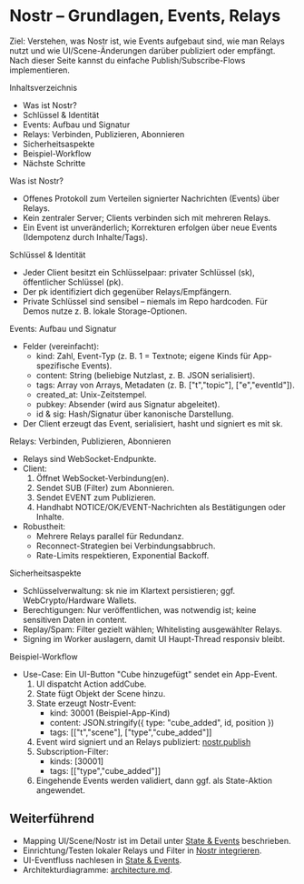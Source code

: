 # Nostr – Grundlagen, Events, Relays

Ziel: Verstehen, was Nostr ist, wie Events aufgebaut sind, wie man Relays nutzt und wie UI/Scene-Änderungen darüber publiziert oder empfängt. Nach dieser Seite kannst du einfache Publish/Subscribe-Flows implementieren.

Inhaltsverzeichnis
- Was ist Nostr?
- Schlüssel & Identität
- Events: Aufbau und Signatur
- Relays: Verbinden, Publizieren, Abonnieren
- Sicherheitsaspekte
- Beispiel-Workflow
- Nächste Schritte

Was ist Nostr?
- Offenes Protokoll zum Verteilen signierter Nachrichten (Events) über Relays.
- Kein zentraler Server; Clients verbinden sich mit mehreren Relays.
- Ein Event ist unveränderlich; Korrekturen erfolgen über neue Events (Idempotenz durch Inhalte/Tags).

Schlüssel & Identität
- Jeder Client besitzt ein Schlüsselpaar: privater Schlüssel (sk), öffentlicher Schlüssel (pk).
- Der pk identifiziert dich gegenüber Relays/Empfängern.
- Private Schlüssel sind sensibel – niemals im Repo hardcoden. Für Demos nutze z. B. lokale Storage-Optionen.

Events: Aufbau und Signatur
- Felder (vereinfacht):
  - kind: Zahl, Event-Typ (z. B. 1 = Textnote; eigene Kinds für App-spezifische Events).
  - content: String (beliebige Nutzlast, z. B. JSON serialisiert).
  - tags: Array von Arrays, Metadaten (z. B. ["t","topic"], ["e","eventId"]).
  - created_at: Unix-Zeitstempel.
  - pubkey: Absender (wird aus Signatur abgeleitet).
  - id & sig: Hash/Signatur über kanonische Darstellung.
- Der Client erzeugt das Event, serialisiert, hasht und signiert es mit sk.

Relays: Verbinden, Publizieren, Abonnieren
- Relays sind WebSocket-Endpunkte.
- Client:
  1) Öffnet WebSocket-Verbindung(en).
  2) Sendet SUB (Filter) zum Abonnieren.
  3) Sendet EVENT zum Publizieren.
  4) Handhabt NOTICE/OK/EVENT-Nachrichten als Bestätigungen oder Inhalte.
- Robustheit:
  - Mehrere Relays parallel für Redundanz.
  - Reconnect-Strategien bei Verbindungsabbruch.
  - Rate-Limits respektieren, Exponential Backoff.

Sicherheitsaspekte
- Schlüsselverwaltung: sk nie im Klartext persistieren; ggf. WebCrypto/Hardware Wallets.
- Berechtigungen: Nur veröffentlichen, was notwendig ist; keine sensitiven Daten in content.
- Replay/Spam: Filter gezielt wählen; Whitelisting ausgewählter Relays.
- Signing im Worker auslagern, damit UI Haupt-Thread responsiv bleibt.

Beispiel-Workflow
- Use-Case: Ein UI-Button "Cube hinzugefügt" sendet ein App-Event.
  1) UI dispatcht Action addCube.
  2) State fügt Objekt der Scene hinzu.
  3) State erzeugt Nostr-Event:
     - kind: 30001 (Beispiel-App-Kind)
     - content: JSON.stringify({ type: "cube_added", id, position })
     - tags: [["t","scene"], ["type","cube_added"]]
  4) Event wird signiert und an Relays publiziert: [nostr.publish](./nostr-basics.md)
  5) Subscription-Filter:
     - kinds: [30001]
     - tags: [["type","cube_added"]]
  6) Eingehende Events werden validiert, dann ggf. als State-Aktion angewendet.

## Weiterführend
- Mapping UI/Scene/Nostr ist im Detail unter [State & Events](./state-and-events.md) beschrieben.
- Einrichtung/Testen lokaler Relays und Filter in [Nostr integrieren](../guides/integrate-nostr.md).
- UI-Eventfluss nachlesen in [State & Events](./state-and-events.md).
- Architekturdiagramme: [architecture.md](../reference/architecture.md).